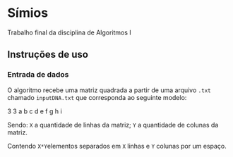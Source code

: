 # Símios
Trabalho final da disciplina de Algoritmos I

## Instruções de uso

### Entrada de dados
O algoritmo recebe uma matriz quadrada a partir de uma arquivo `.txt` chamado `inputDNA.txt` que corresponda ao seguinte modelo:

3 3
a b c
d e f
g h i

Sendo:
`X` a quantidade de linhas da matriz;
`Y` a quantidade de colunas da matriz.

Contendo `X*Y`elementos separados em `X` linhas e `Y` colunas por um espaço.
